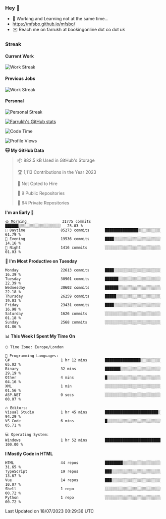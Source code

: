 ### Hey 👋

- 🏃 Working and Learning not at the same time...
- https://mfsbo.github.io/mfsbo/
- ✉️ Reach me on farrukh at bookingonline dot co dot uk

### Streak
#### Current Work
![Work Streak](https://streak-stats.demolab.com/?user=mfsbo)
#### Previous Jobs
![Work Streak](https://streak-stats.demolab.com/?user=farrukhcw)
#### Personal
![Personal Streak](https://streak-stats.demolab.com/?user=farrukhsubhani)

[![Farrukh's GitHub stats](https://github-readme-stats.vercel.app/api?username=mfsbo&hide=stars&count_private=true)](https://github.com/mfsbo/)

<!--START_SECTION:waka-->
![Code Time](http://img.shields.io/badge/Code%20Time-356%20hrs%2041%20mins-blue)

![Profile Views](http://img.shields.io/badge/Profile%20Views-12-blue)

**🐱 My GitHub Data** 

> 📦 882.5 kB Used in GitHub's Storage 
 > 
> 🏆 1,113 Contributions in the Year 2023
 > 
> 🚫 Not Opted to Hire
 > 
> 📜 9 Public Repositories 
 > 
> 🔑 64 Private Repositories 
 > 
**I'm an Early 🐤** 

```text
🌞 Morning                31775 commits       ██████░░░░░░░░░░░░░░░░░░░   23.03 % 
🌆 Daytime                85273 commits       ███████████████░░░░░░░░░░   61.79 % 
🌃 Evening                19536 commits       ████░░░░░░░░░░░░░░░░░░░░░   14.16 % 
🌙 Night                  1416 commits        ░░░░░░░░░░░░░░░░░░░░░░░░░   01.03 % 
```
📅 **I'm Most Productive on Tuesday** 

```text
Monday                   22613 commits       ████░░░░░░░░░░░░░░░░░░░░░   16.39 % 
Tuesday                  30901 commits       ██████░░░░░░░░░░░░░░░░░░░   22.39 % 
Wednesday                30602 commits       ██████░░░░░░░░░░░░░░░░░░░   22.18 % 
Thursday                 26259 commits       █████░░░░░░░░░░░░░░░░░░░░   19.03 % 
Friday                   23431 commits       ████░░░░░░░░░░░░░░░░░░░░░   16.98 % 
Saturday                 1626 commits        ░░░░░░░░░░░░░░░░░░░░░░░░░   01.18 % 
Sunday                   2568 commits        ░░░░░░░░░░░░░░░░░░░░░░░░░   01.86 % 
```


📊 **This Week I Spent My Time On** 

```text
🕑︎ Time Zone: Europe/London

💬 Programming Languages: 
C#                       1 hr 12 mins        ████████████████░░░░░░░░░   65.02 % 
Binary                   32 mins             ███████░░░░░░░░░░░░░░░░░░   29.19 % 
Other                    4 mins              █░░░░░░░░░░░░░░░░░░░░░░░░   04.16 % 
XML                      1 min               ░░░░░░░░░░░░░░░░░░░░░░░░░   01.56 % 
ASP.NET                  0 secs              ░░░░░░░░░░░░░░░░░░░░░░░░░   00.07 % 

🔥 Editors: 
Visual Studio            1 hr 45 mins        ████████████████████████░   94.29 % 
VS Code                  6 mins              █░░░░░░░░░░░░░░░░░░░░░░░░   05.71 % 

💻 Operating System: 
Windows                  1 hr 52 mins        █████████████████████████   100.00 % 
```

**I Mostly Code in HTML** 

```text
HTML                     44 repos            ████████░░░░░░░░░░░░░░░░░   31.65 % 
TypeScript               19 repos            ███░░░░░░░░░░░░░░░░░░░░░░   13.67 % 
Vue                      14 repos            ███░░░░░░░░░░░░░░░░░░░░░░   10.07 % 
Shell                    1 repo              ░░░░░░░░░░░░░░░░░░░░░░░░░   00.72 % 
Python                   1 repo              ░░░░░░░░░░░░░░░░░░░░░░░░░   00.72 % 
```




 Last Updated on 18/07/2023 00:29:36 UTC
<!--END_SECTION:waka-->
<!--
**mfsbo/mfsbo** is a ✨ _special_ ✨ repository because its `README.md` (this file) appears on your GitHub profile.

Here are some ideas to get you started:

- 🔭 I’m currently working on ...
- 🌱 I’m currently learning ...
- 👯 I’m looking to collaborate on ...
- 🤔 I’m looking for help with ...
- 💬 Ask me about ...
- 📫 How to reach me: ...
- 😄 Pronouns: ...
- ⚡ Fun fact: ...
-->
